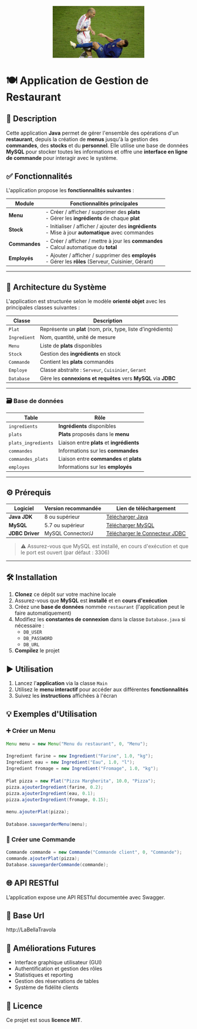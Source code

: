 <div align="center"> <img src="public/zizou.webp" width=250px> </div>

# 🍽️ Application de Gestion de Restaurant

## 🧾 Description

Cette application **Java** permet de gérer l'ensemble des opérations d'un **restaurant**, depuis la création de **menus** jusqu'à la gestion des **commandes**, des **stocks** et du **personnel**. Elle utilise une base de données **MySQL** pour stocker toutes les informations et offre une **interface en ligne de commande** pour interagir avec le système.

## ✅ Fonctionnalités

L'application propose les **fonctionnalités suivantes** :

| Module              | Fonctionnalités principales                                                                 |
|---------------------|---------------------------------------------------------------------------------------------|
| **Menu**            | - Créer / afficher / supprimer des **plats**<br>- Gérer les **ingrédients** de chaque **plat**         |
| **Stock**           | - Initialiser / afficher / ajouter des **ingrédients**<br>- Mise à jour **automatique** avec commandes |
| **Commandes**       | - Créer / afficher / mettre à jour les **commandes**<br>- Calcul automatique du **total**           |
| **Employés**        | - Ajouter / afficher / supprimer des **employés**<br>- Gérer les **rôles** (Serveur, Cuisinier, Gérant) |

---

## 🧱 Architecture du Système

L'application est structurée selon le modèle **orienté objet** avec les principales classes suivantes :

| Classe         | Description                                                              |
|----------------|--------------------------------------------------------------------------|
| `Plat`         | Représente un **plat** (nom, prix, type, liste d’ingrédients)               |
| `Ingredient`   | Nom, quantité, unité de mesure                                           |
| `Menu`         | Liste de **plats** disponibles                                               |
| `Stock`        | Gestion des **ingrédients** en stock                                         |
| `Commande`     | Contient les **plats** commandés                                             |
| `Employe`      | Classe abstraite : `Serveur`, `Cuisinier`, `Gerant`                      |
| `Database`     | Gère les **connexions et requêtes** vers **MySQL** via **JDBC**                     |

---

### 🗃️ Base de données

| Table                | Rôle                                                                 |
|----------------------|----------------------------------------------------------------------|
| `ingredients`        | **Ingrédients** disponibles                                              |
| `plats`              | **Plats** proposés dans le **menu**                                          |
| `plats_ingredients`  | Liaison entre **plats** et **ingrédients**                                   |
| `commandes`          | Informations sur les **commandes**                                       |
| `commandes_plats`    | Liaison entre **commandes** et **plats**                                     |
| `employes`           | Informations sur les **employés**                                        |

---
## ⚙️ Prérequis

| Logiciel    | Version recommandée | Lien de téléchargement                                        |
|-------------|---------------------|----------------------------------------------------------------|
| **Java JDK**| 8 ou supérieur       | [Télécharger Java](https://www.oracle.com/java/technologies/javase-downloads.html) |
| **MySQL**   | 5.7 ou supérieur    | [Télécharger MySQL](https://dev.mysql.com/downloads/mysql/)   |
| **JDBC Driver** | MySQL Connector/J | [Télécharger le Connecteur JDBC](https://dev.mysql.com/downloads/connector/j/) |

> ⚠️ Assurez-vous que MySQL est installé, en cours d'exécution et que le port est ouvert (par défaut : 3306)

---

## 🛠️ Installation

1. **Clonez** ce dépôt sur votre machine locale
2. Assurez-vous que **MySQL** est **installé** et en **cours d'exécution**
3. Créez une **base de données** nommée `restaurant` (l'application peut le faire automatiquement)
4. Modifiez les **constantes de connexion** dans la classe `Database.java` si nécessaire :
   - `DB_USER`
   - `DB_PASSWORD`
   - `DB_URL`
5. **Compilez** le projet

## ▶️ Utilisation

1. Lancez l'**application** via la classe `Main`
2. Utilisez le **menu interactif** pour accéder aux différentes **fonctionnalités**
3. Suivez les **instructions** affichées à l'écran

## 💡 Exemples d'Utilisation

### ➕ Créer un Menu
```java
Menu menu = new Menu("Menu du restaurant", 0, "Menu");

Ingredient farine = new Ingredient("Farine", 1.0, "kg");
Ingredient eau = new Ingredient("Eau", 1.0, "l");
Ingredient fromage = new Ingredient("Fromage", 1.0, "kg");

Plat pizza = new Plat("Pizza Margherita", 10.0, "Pizza");
pizza.ajouterIngredient(farine, 0.2);
pizza.ajouterIngredient(eau, 0.1);
pizza.ajouterIngredient(fromage, 0.15);

menu.ajouterPlat(pizza);

Database.sauvegarderMenu(menu);
```

### 🧾 Créer une Commande
```java
Commande commande = new Commande("Commande client", 0, "Commande");
commande.ajouterPlat(pizza);
Database.sauvegarderCommande(commande);
```

## 🌐 API RESTful

L’application expose une API RESTful documentée avec Swagger.

## 🔗 Base Url 

http://LaBellaTravola

## 🚀 Améliorations Futures

- Interface graphique utilisateur (GUI)
- Authentification et gestion des rôles
- Statistiques et reporting
- Gestion des réservations de tables
- Système de fidélité clients

## 📄 Licence

Ce projet est sous **licence MIT**.
